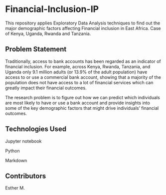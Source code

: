 # Financial-Inclusion-IP
This repository applies Exploratory Data Analysis techniques to find out the major demographic factors affecting Financial inclusion in East Africa. Case of Kenya, Uganda, Rwanda and Tanzania.

## Problem Statement
Traditionally, access to bank accounts has been regarded as an indicator of financial inclusion. For example, across Kenya, Rwanda, Tanzania, and Uganda only 9.1 million adults (or 13.9% of the adult population) have access to or use a commercial bank account, showing that a majority of the population does not have access to a lot of financial services which can greatly impact their financial outcomes.

The research problem is to figure out how we can predict which individuals are most likely to have or use a bank account and provide insights into some of the key demographic factors that might drive individuals’ financial outcomes.

## Technologies Used

Jupyter notebook

Python

Markdown

## Contributors
Esther M.
